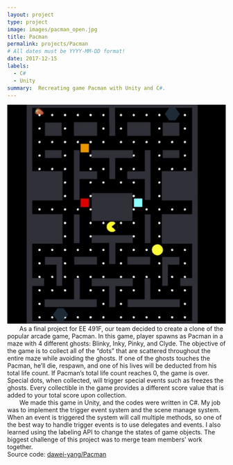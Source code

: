 ```yaml
---
layout: project
type: project
image: images/pacman_open.jpg
title: Pacman
permalink: projects/Pacman
# All dates must be YYYY-MM-DD format!
date: 2017-12-15
labels:
  - C#
  - Unity
summary:  Recreating game Pacman with Unity and C#.
---
```

<div class="ui medium center rounded images">
  <img class="ui medium center rounded image" src="../images/pacman.jpg">
</div>

<div style="text-indent:2em">
  As a final project for EE 491F, our team decided to create a clone of the popular arcade game, Pacman. In this game, player spawns as Pacman in a maze with 4 different ghosts: Blinky, Inky, Pinky, and Clyde. The objective of the game is to collect all of the “dots” that are scattered throughout the entire maze while avoiding the ghosts. If one of the ghosts touches the Pacman, he’ll die, respawn, and one of his lives will be deducted from his total life count. If Pacman’s total life count reaches 0, the game is over. Special dots, when collected, will trigger special events such as freezes the ghosts. Every collectible in the game provides a different score value that is added to your total score upon collection.
</div>
<div style="text-indent:2em">
   We made this game in Unity, and the codes were written in C#. My job was to implement the trigger event system and the scene manage system. When an event is triggered the system will call multiple methods, so one of the best way to handle trigger events is to use delegates and events. I also learned using the labeling API to change the states of game objects. The biggest challenge of this project was to merge team members' work together. 
</div>
Source code: <a href="https://github.com/dawei-yang/Pacman"><i class="large github icon "></i>dawei-yang/Pacman</a>
